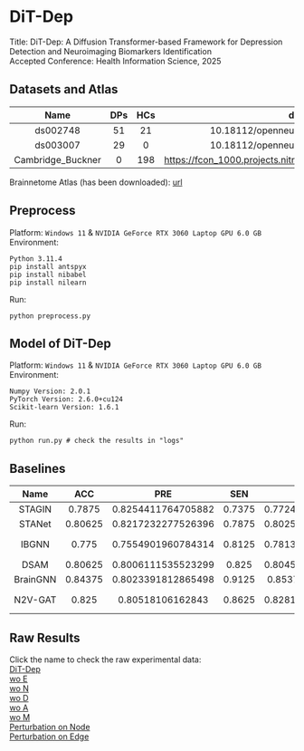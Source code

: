 # DiT-Dep
Title: DiT-Dep: A Diffusion Transformer-based Framework for Depression Detection and Neuroimaging Biomarkers Identification <br>
Accepted Conference: Health Information Science, 2025 <br>

## Datasets and Atlas
| Name | DPs | HCs | doi |
| :-:  | :-: | :-: | :-: |
|ds002748|51|21|10.18112/openneuro.ds002748.v1.0.5|
|ds003007|29|0|10.18112/openneuro.ds003007.v1.0.1|
|Cambridge_Buckner|0|198|https://fcon_1000.projects.nitrc.org/fcpClassic/FcpTable.html|

Brainnetome Atlas (has been downloaded): [url](https://atlas.brainnetome.org/download.html)

## Preprocess
Platform: `Windows 11` & `NVIDIA GeForce RTX 3060 Laptop GPU 6.0 GB` <br>
Environment: 
``` shell
Python 3.11.4
pip install antspyx
pip install nibabel
pip install nilearn
```
Run: 
``` shell
python preprocess.py
```

## Model of DiT-Dep
Platform: `Windows 11` & `NVIDIA GeForce RTX 3060 Laptop GPU 6.0 GB` <br>
Environment: 
``` shell
Numpy Version: 2.0.1
PyTorch Version: 2.6.0+cu124
Scikit-learn Version: 1.6.1 
```
Run: 
``` shell
python run.py # check the results in "logs"
```

## Baselines
|Name|ACC|PRE|SEN|F1S|AUC|DOI|Code|
|:-: |:-:|:-:|:-:|:-:|:-:|:-:|:-: |
|STAGIN|0.7875|0.8254411764705882|0.7375|0.7724630254802669|0.8765625|10.5555/3540261.3540591|https://github.com/egyptdj/stagin|
|STANet|0.80625|0.8217232277526396|0.7875|0.8025284828260357|0.89140625|10.3390/tomography10120138|None|
|IBGNN|0.775|0.7554901960784314|0.8125|0.7813294232649072|0.85234375|10.1007/978-3-031-16452-1_36|https://github.com/HennyJie/IBGNN|
|DSAM|0.80625|0.8006111535523299|0.825|0.8045864045864045|0.840234375|10.1016/j.media.2025.103462|https://github.com/bishalth01/DSAM|
|BrainGNN|0.84375|0.8023391812865498|0.9125|0.853781512605042|0.925|10.1016/j.media.2021.102233|https://github.com/xxlya/BrainGNN_Pytorch|
|N2V-GAT|0.825|0.80518106162843|0.8625|0.8281363694903249|0.884375|10.1007/s12021-025-09731-8|None|

## Raw Results
Click the name to check the raw experimental data: <br>
[DiT-Dep](./logs/mild/Whole_brain/optimal/metric.json) <br>
[wo E](./logs/mild/Whole_brain/without_FC/metric.json) <br>
[wo N](./logs/mild/Whole_brain/without_TS/metric.json) <br>
[wo D](./logs/mild/Whole_brain/without_DiT/metric.json) <br>
[wo A](./logs/mild/Whole_brain/without_AttRefine/metric.json) <br>
[wo M](./logs/mild/Whole_brain/without_MSELoss/metric.json) <br>
[Perturbation on Node](./logs/mild/Yeo_Network_perturb%20node/xai.json) <br>
[Perturbation on Edge](./logs/mild/Yeo_Network_perturb%20edge/xai.json) <br>
